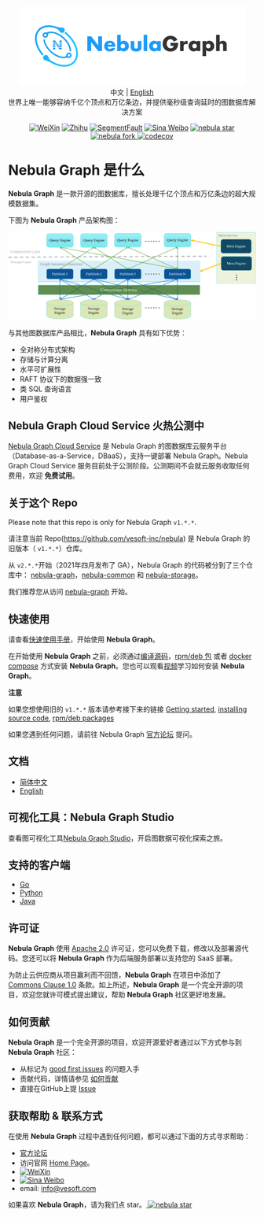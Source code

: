 <p align="center">
  <img src="docs/logo.png"/>
  <br>中文 | <a href="README.md">English</a>
  <br>世界上唯一能够容纳千亿个顶点和万亿条边，并提供毫秒级查询延时的图数据库解决方案<br>
</p>

<p align="center">
  <a href="https://user-images.githubusercontent.com/38887077/67449282-4362b300-f64c-11e9-878f-7efc373e5e55.jpg"><img src="https://img.shields.io/badge/WeChat-%E5%BE%AE%E4%BF%A1-brightgreen" alt="WeiXin"></a>
  <a href="https://www.zhihu.com/org/nebulagraph/activities"><img src="https://img.shields.io/badge/Zhihu-%E7%9F%A5%E4%B9%8E-blue" alt="Zhihu"></a>
  <a href="https://segmentfault.com/t/nebula"><img src="https://img.shields.io/badge/SegmentFault-%E6%80%9D%E5%90%A6-green" alt="SegmentFault"></a>
  <a href="https://weibo.com/p/1006067122684542/home?from=page_100606&mod=TAB#place"><img src="https://img.shields.io/badge/Weibo-%E5%BE%AE%E5%8D%9A-red" alt="Sina Weibo"></a>
  <a href="http://githubbadges.com/star.svg?user=vesoft-inc&repo=nebula&style=default">
    <img src="http://githubbadges.com/star.svg?user=vesoft-inc&repo=nebula&style=default" alt="nebula star"/>
  </a>
  <a href="http://githubbadges.com/fork.svg?user=vesoft-inc&repo=nebula&style=default">
    <img src="http://githubbadges.com/fork.svg?user=vesoft-inc&repo=nebula&style=default" alt="nebula fork"/>
  </a>
  <a href="https://codecov.io/gh/vesoft-inc/nebula">
    <img src="https://codecov.io/gh/vesoft-inc/nebula/branch/master/graph/badge.svg" alt="codecov"/>
  </a>
</p>

# Nebula Graph 是什么

**Nebula Graph** 是一款开源的图数据库，擅长处理千亿个顶点和万亿条边的超大规模数据集。

下图为 **Nebula Graph** 产品架构图：

![image](https://github.com/vesoft-inc/nebula-docs/raw/master/images/Nebula%20Arch.png)

与其他图数据库产品相比，**Nebula Graph** 具有如下优势：

* 全对称分布式架构
* 存储与计算分离
* 水平可扩展性
* RAFT 协议下的数据强一致
* 类 SQL 查询语言
* 用户鉴权

## Nebula Graph Cloud Service 火热公测中

[Nebula Graph Cloud Service](https://cloud.nebula-graph.com.cn/) 是 Nebula Graph 的图数据库云服务平台（Database-as-a-Service，DBaaS），支持一键部署 Nebula Graph。Nebula Graph Cloud Service 服务目前处于公测阶段。公测期间不会就云服务收取任何费用，欢迎 **免费试用**。

## 关于这个 Repo

Please note that this repo is only for Nebula Graph `v1.*.*`.

请注意当前 Repo(https://github.com/vesoft-inc/nebula) 是 Nebula Graph 的旧版本（ `v1.*.*`）仓库。

从 `v2.*.*`开始（2021年四月发布了 GA），Nebula Graph 的代码被分到了三个仓库中： [nebula-graph](https://github.com/vesoft-inc/nebula-graph)，[nebula-common](https://github.com/vesoft-inc/nebula-common) 和 [nebula-storage](https://github.com/vesoft-inc/nebula-storage)。

我们推荐您从访问 [nebula-graph](https://github.com/vesoft-inc/nebula-graph) 开始。

## 快速使用

请查看[快速使用手册](https://docs.nebula-graph.com.cn/2.0.1/2.quick-start/1.quick-start-workflow/)，开始使用 **Nebula Graph**。

在开始使用 **Nebula Graph** 之前，必须通过[编译源码](https://docs.nebula-graph.com.cn/2.0.1/4.deployment-and-installation/2.compile-and-install-nebula-graph/1.install-nebula-graph-by-compiling-the-source-code/)，[rpm/deb 包](https://docs.nebula-graph.com.cn/2.0.1/4.deployment-and-installation/2.compile-and-install-nebula-graph/2.install-nebula-graph-by-rpm-or-deb/) 或者 [docker compose](https://github.com/vesoft-inc/nebula-docker-compose/blob/master/README_zh-CN.md) 方式安装 **Nebula Graph**。您也可以观看[视频](https://space.bilibili.com/472621355)学习如何安装 **Nebula Graph**。

**注意**

如果您想使用旧的  `v1.*.*` 版本请参考接下来的链接 [Getting started](https://docs.nebula-graph.com.cn/1.2.0/manual-CN/1.overview/2.quick-start/1.get-started/), [installing source code](https://docs.nebula-graph.com.cn/1.2.0/manual-CN/3.build-develop-and-administration/1.build/1.build-source-code/), [rpm/deb packages](https://docs.nebula-graph.com.cn/1.2.0/manual-CN/3.build-develop-and-administration/2.install/1.install-with-rpm-deb/)

如果您遇到任何问题，请前往 Nebula Graph [官方论坛](https://discuss.nebula-graph.com.cn) 提问。

## 文档

* [简体中文](https://docs.nebula-graph.com.cn/)
* [English](https://docs.nebula-graph.io/)

<!--
## 产品路线图

**Nebula Graph** 产品规划路线图请参见 [roadmap](https://github.com/vesoft-inc/nebula/wiki/Nebula-Graph-Roadmap)。
-->

## 可视化工具：Nebula Graph Studio

查看图可视化工具[Nebula Graph Studio](https://github.com/vesoft-inc/nebula-web-docker)，开启图数据可视化探索之旅。

## 支持的客户端

* [Go](https://github.com/vesoft-inc/nebula-go)
* [Python](https://github.com/vesoft-inc/nebula-python)
* [Java](https://github.com/vesoft-inc/nebula-java)

## 许可证

**Nebula Graph** 使用 [Apache 2.0](https://www.apache.org/licenses/LICENSE-2.0) 许可证，您可以免费下载，修改以及部署源代码。您还可以将 **Nebula Graph** 作为后端服务部署以支持您的 SaaS 部署。

为防止云供应商从项目赢利而不回馈，**Nebula Graph** 在项目中添加了 [Commons Clause 1.0](https://commonsclause.com/) 条款。如上所述，**Nebula Graph** 是一个完全开源的项目，欢迎您就许可模式提出建议，帮助 **Nebula Graph** 社区更好地发展。

## 如何贡献

**Nebula Graph** 是一个完全开源的项目，欢迎开源爱好者通过以下方式参与到 **Nebula Graph** 社区：

* 从标记为 [good first issues](https://github.com/vesoft-inc/nebula/issues?q=is%3Aissue+is%3Aopen+label%3A%22good+first+issue%22) 的问题入手
* 贡献代码，详情请参见 [如何贡献](https://github.com/vesoft-inc/nebula-community/blob/master/Contributors/how-to-contribute.md)
* 直接在GitHub上提 [Issue](https://github.com/vesoft-inc/nebula/issues)

## 获取帮助 & 联系方式

在使用 **Nebula Graph** 过程中遇到任何问题，都可以通过下面的方式寻求帮助：

* [官方论坛](https://discuss.nebula-graph.com.cn/)
* 访问官网 [Home Page](http://nebula-graph.io/)。
* [![WeiXin](https://img.shields.io/badge/WeChat-%E5%BE%AE%E4%BF%A1-brightgreen)](https://user-images.githubusercontent.com/38887077/67449282-4362b300-f64c-11e9-878f-7efc373e5e55.jpg)
* [![Sina Weibo](https://img.shields.io/badge/Weibo-%E5%BE%AE%E5%8D%9A-red)](https://weibo.com/p/1006067122684542/home?from=page_100606&mod=TAB#place)
* email: info@vesoft.com

如果喜欢 **Nebula Graph**，请为我们点 star。<a href="http://githubbadges.com/star.svg?user=vesoft-inc&repo=nebula&style=default">
    <img src="http://githubbadges.com/star.svg?user=vesoft-inc&repo=nebula&style=default" alt="nebula star"/>
  </a>